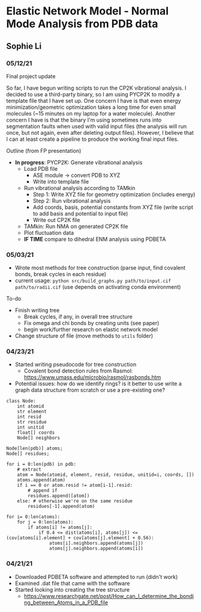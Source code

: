 # Elastic Network Model - Normal Mode Analysis from PDB data

## Sophie Li

### 05/12/21

Final project update

So far, I have begun writing scripts to run the CP2K vibrational analysis. I decided to use a third-party binary, so I am using PYCP2K to modify a template file that I have set up. One concern I have is that even energy minimization/geometric optimization takes a long time for even small molecules (~15 minutes on my laptop for a water molecule). Another concern I have is that the binary I'm using sometimes runs into segmentation faults when used with valid input files (the analysis will run once, but not again, even after deleting output files). However, I believe that I can at least create a pipeline to produce the working final input files.

Outline (from FP presentation)

- **In progress**: PYCP2K: Generate vibrational analysis
  - Load PDB file
    - ASE module -> convert PDB to XYZ
    - Write into template file
  - Run vibrational analysis according to TAMkin 
    - Step 1: Write XYZ file for geometry optimization (includes energy)
    - Step 2: Run vibrational analysis
    - Add coords, basis, potential constants from XYZ file (write script to add basis and potential to input file)
    - Write out CP2K file
  - TAMkin: Run NMA on generated CP2K file
  - Plot fluctuation data
  - **IF TIME** compare to dihedral ENM analysis using PDBETA

### 05/03/21
- Wrote most methods for tree construction (parse input, find covalent bonds, break cycles in each residue)
- current usage: `python src/build_graphs.py path/to/input.cif path/to/radii.cif` (use depends on activating conda environment)

To-do
- Finish writing tree
  - Break cycles, if any, in overall tree structure
  - Fix omega and chi bonds by creating units (see paper)
  - begin work/further research on elastic network model
- Change structure of file (move methods to `utils` folder)
### 04/23/21

- Started writing pseudocode for tree construction
  - Covalent bond detection rules from Rasmol: https://www.umass.edu/microbio/rasmol/rasbonds.htm
- Potential issues: how do we identify rings? is it better to use write a graph data structure from scratch or use a pre-existing one?

```
class Node:
	int atomid
	str element
	int resid
	str residue
	int unitid
	float[] coords
	Node[] neighbors

Node[len(pdb)] atoms;
Node[] residues;

for i = 0:len(pdb) in pdb:
	# extract
	atom = Node(atomid, element, resid, residue, unitid=i, coords, [])
	atoms.append(atom)
	if i == 0 or atom.resid != atom[i-1].resid:
		# append if
		residues.append([atom])
	else: # otherwise we're on the same residue
		residues[-1].append(atom)

for i= 0:len(atoms):
	for j = 0:len(atoms):
		if atoms[i] != atoms[j]:
			if 0.4 <= dist(atoms[i], atoms[j]) <= (cov[atoms[i].element] + cov[atoms[j].element] + 0.56):
				atoms[i].neighbors.append(atoms[j])
				atoms[j].neighbors.append(atoms[i])

```



### 04/21/21

- Downloaded PDBETA software and attempted to run (didn't work)
- Examined .dat file that came with the software
- Started looking into creating the tree structure
	- https://www.researchgate.net/post/How_can_I_determine_the_bonding_between_Atoms_in_a_PDB_file

